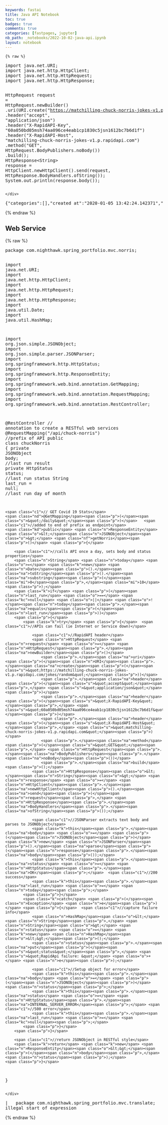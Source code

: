 ```yaml
---
keywords: fastai
title: Java API Notebook
toc: true
badges: true
comments: true
categories: [fastpages, jupyter]
nb_path: _notebooks/2022-10-02-java-api.ipynb
layout: notebook
---
```


<!--
#################################################
### THIS FILE WAS AUTOGENERATED! DO NOT EDIT! ###
#################################################
# file to edit: _notebooks/2022-10-02-java-api.ipynb
-->

<div class="container" id="notebook-container">
        
    {% raw %}
    
<div class="cell border-box-sizing code_cell rendered">
<div class="input">

<div class="inner_cell">
    <div class="input_area">
<div class=" highlight hl-java"><pre><span></span><span class="kn">import</span> <span class="nn">java.net.URI</span><span class="p">;</span>
<span class="kn">import</span> <span class="nn">java.net.http.HttpClient</span><span class="p">;</span>
<span class="kn">import</span> <span class="nn">java.net.http.HttpRequest</span><span class="p">;</span>
<span class="kn">import</span> <span class="nn">java.net.http.HttpResponse</span><span class="p">;</span>

<span class="n">HttpRequest</span> <span class="n">request</span> <span class="o">=</span> <span class="n">HttpRequest</span><span class="p">.</span><span class="na">newBuilder</span><span class="p">()</span>
		<span class="p">.</span><span class="na">uri</span><span class="p">(</span><span class="n">URI</span><span class="p">.</span><span class="na">create</span><span class="p">(</span><span class="s">&quot;https://matchilling-chuck-norris-jokes-v1.p.rapidapi.com/jokes/random&quot;</span><span class="p">))</span>
		<span class="p">.</span><span class="na">header</span><span class="p">(</span><span class="s">&quot;accept&quot;</span><span class="p">,</span> <span class="s">&quot;application/json&quot;</span><span class="p">)</span>
		<span class="p">.</span><span class="na">header</span><span class="p">(</span><span class="s">&quot;X-RapidAPI-Key&quot;</span><span class="p">,</span> <span class="s">&quot;60a050bd05msh74aa096ce4eab1cp1830c5jsn1612bc7b6d1f&quot;</span><span class="p">)</span>
		<span class="p">.</span><span class="na">header</span><span class="p">(</span><span class="s">&quot;X-RapidAPI-Host&quot;</span><span class="p">,</span> <span class="s">&quot;matchilling-chuck-norris-jokes-v1.p.rapidapi.com&quot;</span><span class="p">)</span>
		<span class="p">.</span><span class="na">method</span><span class="p">(</span><span class="s">&quot;GET&quot;</span><span class="p">,</span> <span class="n">HttpRequest</span><span class="p">.</span><span class="na">BodyPublishers</span><span class="p">.</span><span class="na">noBody</span><span class="p">())</span>
		<span class="p">.</span><span class="na">build</span><span class="p">();</span>
<span class="n">HttpResponse</span><span class="o">&lt;</span><span class="n">String</span><span class="o">&gt;</span> <span class="n">response</span> <span class="o">=</span> <span class="n">HttpClient</span><span class="p">.</span><span class="na">newHttpClient</span><span class="p">().</span><span class="na">send</span><span class="p">(</span><span class="n">request</span><span class="p">,</span> <span class="n">HttpResponse</span><span class="p">.</span><span class="na">BodyHandlers</span><span class="p">.</span><span class="na">ofString</span><span class="p">());</span>
<span class="n">System</span><span class="p">.</span><span class="na">out</span><span class="p">.</span><span class="na">println</span><span class="p">(</span><span class="n">response</span><span class="p">.</span><span class="na">body</span><span class="p">());</span>
</pre></div>

    </div>
</div>
</div>

<div class="output_wrapper">
<div class="output">

<div class="output_area">

<div class="output_subarea output_stream output_stdout output_text">
<pre>{&#34;categories&#34;:[],&#34;created_at&#34;:&#34;2020-01-05 13:42:24.142371&#34;,&#34;icon_url&#34;:&#34;https://assets.chucknorris.host/img/avatar/chuck-norris.png&#34;,&#34;id&#34;:&#34;db3FuSrpTVeX3pE8Tt1pxg&#34;,&#34;updated_at&#34;:&#34;2020-01-05 13:42:24.142371&#34;,&#34;url&#34;:&#34;https://api.chucknorris.io/jokes/db3FuSrpTVeX3pE8Tt1pxg&#34;,&#34;value&#34;:&#34;College went to Chuck Norris.&#34;}
</pre>
</div>
</div>

</div>
</div>

</div>
    {% endraw %}

<div class="cell border-box-sizing text_cell rendered"><div class="inner_cell">
<div class="text_cell_render border-box-sizing rendered_html">
<h2 id="Web-Service">Web Service<a class="anchor-link" href="#Web-Service"> </a></h2>
</div>
</div>
</div>
    {% raw %}
    
<div class="cell border-box-sizing code_cell rendered">
<div class="input">

<div class="inner_cell">
    <div class="input_area">
<div class=" highlight hl-java"><pre><span></span><span class="kn">package</span> <span class="nn">com.nighthawk.spring_portfolio.mvc.norris</span><span class="p">;</span>

<span class="kn">import</span> <span class="nn">java.net.URI</span><span class="p">;</span>
<span class="kn">import</span> <span class="nn">java.net.http.HttpClient</span><span class="p">;</span>
<span class="kn">import</span> <span class="nn">java.net.http.HttpRequest</span><span class="p">;</span>
<span class="kn">import</span> <span class="nn">java.net.http.HttpResponse</span><span class="p">;</span>
<span class="kn">import</span> <span class="nn">java.util.Date</span><span class="p">;</span>
<span class="kn">import</span> <span class="nn">java.util.HashMap</span><span class="p">;</span>

<span class="kn">import</span> <span class="nn">org.json.simple.JSONObject</span><span class="p">;</span>
<span class="kn">import</span> <span class="nn">org.json.simple.parser.JSONParser</span><span class="p">;</span>
<span class="kn">import</span> <span class="nn">org.springframework.http.HttpStatus</span><span class="p">;</span>
<span class="kn">import</span> <span class="nn">org.springframework.http.ResponseEntity</span><span class="p">;</span>
<span class="kn">import</span> <span class="nn">org.springframework.web.bind.annotation.GetMapping</span><span class="p">;</span>
<span class="kn">import</span> <span class="nn">org.springframework.web.bind.annotation.RequestMapping</span><span class="p">;</span>
<span class="kn">import</span> <span class="nn">org.springframework.web.bind.annotation.RestController</span><span class="p">;</span>

<span class="nd">@RestController</span> <span class="c1">// annotation to create a RESTful web services</span>
<span class="nd">@RequestMapping</span><span class="p">(</span><span class="s">&quot;/api/chuck-norris&quot;</span><span class="p">)</span>  <span class="c1">//prefix of API</span>
<span class="kd">public</span> <span class="kd">class</span> <span class="nc">chuckNorris</span> <span class="p">{</span>
    <span class="kd">private</span> <span class="n">JSONObject</span> <span class="n">body</span><span class="p">;</span> <span class="c1">//last run result</span>
    <span class="kd">private</span> <span class="n">HttpStatus</span> <span class="n">status</span><span class="p">;</span> <span class="c1">//last run status</span>
    <span class="n">String</span> <span class="n">last_run</span> <span class="o">=</span> <span class="kc">null</span><span class="p">;</span> <span class="c1">//last run day of month</span>

    <span class="c1">// GET Covid 19 Stats</span>
    <span class="nd">@GetMapping</span><span class="p">(</span><span class="s">&quot;/daily&quot;</span><span class="p">)</span>   <span class="c1">//added to end of prefix as endpoint</span>
    <span class="kd">public</span> <span class="n">ResponseEntity</span><span class="o">&lt;</span><span class="n">JSONObject</span><span class="o">&gt;</span> <span class="nf">getNorris</span><span class="p">()</span> <span class="p">{</span>

        <span class="c1">//calls API once a day, sets body and status properties</span>
        <span class="n">String</span> <span class="n">today</span> <span class="o">=</span> <span class="k">new</span> <span class="n">Date</span><span class="p">().</span><span class="na">toString</span><span class="p">().</span><span class="na">substring</span><span class="p">(</span><span class="mi">0</span><span class="p">,</span><span class="mi">10</span><span class="p">);</span> 
        <span class="k">if</span> <span class="p">(</span><span class="n">last_run</span> <span class="o">==</span> <span class="kc">null</span> <span class="o">||</span> <span class="o">!</span><span class="n">today</span><span class="p">.</span><span class="na">equals</span><span class="p">(</span><span class="n">last_run</span><span class="p">))</span>
        <span class="p">{</span>
            <span class="k">try</span> <span class="p">{</span>  <span class="c1">//APIs can fail (ie Internet or Service down)</span>

                <span class="c1">//RapidAPI header</span>
                <span class="n">HttpRequest</span> <span class="n">request</span> <span class="o">=</span> <span class="n">HttpRequest</span><span class="p">.</span><span class="na">newBuilder</span><span class="p">()</span>
                    <span class="p">.</span><span class="na">uri</span><span class="p">(</span><span class="n">URI</span><span class="p">.</span><span class="na">create</span><span class="p">(</span><span class="s">&quot;https://matchilling-chuck-norris-jokes-v1.p.rapidapi.com/jokes/random&quot;</span><span class="p">))</span>
                    <span class="p">.</span><span class="na">header</span><span class="p">(</span><span class="s">&quot;accept&quot;</span><span class="p">,</span> <span class="s">&quot;application/json&quot;</span><span class="p">)</span>
                    <span class="p">.</span><span class="na">header</span><span class="p">(</span><span class="s">&quot;X-RapidAPI-Key&quot;</span><span class="p">,</span> <span class="s">&quot;60a050bd05msh74aa096ce4eab1cp1830c5jsn1612bc7b6d1f&quot;</span><span class="p">)</span>
                    <span class="p">.</span><span class="na">header</span><span class="p">(</span><span class="s">&quot;X-RapidAPI-Host&quot;</span><span class="p">,</span> <span class="s">&quot;matchilling-chuck-norris-jokes-v1.p.rapidapi.com&quot;</span><span class="p">)</span>
                    <span class="p">.</span><span class="na">method</span><span class="p">(</span><span class="s">&quot;GET&quot;</span><span class="p">,</span> <span class="n">HttpRequest</span><span class="p">.</span><span class="na">BodyPublishers</span><span class="p">.</span><span class="na">noBody</span><span class="p">())</span>
                    <span class="p">.</span><span class="na">build</span><span class="p">();</span>
                <span class="n">HttpResponse</span><span class="o">&lt;</span><span class="n">String</span><span class="o">&gt;</span> <span class="n">response</span> <span class="o">=</span> <span class="n">HttpClient</span><span class="p">.</span><span class="na">newHttpClient</span><span class="p">().</span><span class="na">send</span><span class="p">(</span><span class="n">request</span><span class="p">,</span> <span class="n">HttpResponse</span><span class="p">.</span><span class="na">BodyHandlers</span><span class="p">.</span><span class="na">ofString</span><span class="p">());</span>

                <span class="c1">//JSONParser extracts text body and parses to JSONObject</span>
                <span class="k">this</span><span class="p">.</span><span class="na">body</span> <span class="o">=</span> <span class="p">(</span><span class="n">JSONObject</span><span class="p">)</span> <span class="k">new</span> <span class="n">JSONParser</span><span class="p">().</span><span class="na">parse</span><span class="p">(</span><span class="n">response</span><span class="p">.</span><span class="na">body</span><span class="p">());</span>
                <span class="k">this</span><span class="p">.</span><span class="na">status</span> <span class="o">=</span> <span class="n">HttpStatus</span><span class="p">.</span><span class="na">OK</span><span class="p">;</span>  <span class="c1">//200 success</span>
                <span class="k">this</span><span class="p">.</span><span class="na">last_run</span> <span class="o">=</span> <span class="n">today</span><span class="p">;</span>
            <span class="p">}</span>
            <span class="k">catch</span> <span class="p">(</span><span class="n">Exception</span> <span class="n">e</span><span class="p">)</span> <span class="p">{</span>  <span class="c1">//capture failure info</span>
                <span class="n">HashMap</span><span class="o">&lt;</span><span class="n">String</span><span class="p">,</span> <span class="n">String</span><span class="o">&gt;</span> <span class="n">status</span> <span class="o">=</span> <span class="k">new</span> <span class="n">HashMap</span><span class="o">&lt;&gt;</span><span class="p">();</span>
                <span class="n">status</span><span class="p">.</span><span class="na">put</span><span class="p">(</span><span class="s">&quot;status&quot;</span><span class="p">,</span> <span class="s">&quot;RapidApi failure: &quot;</span> <span class="o">+</span> <span class="n">e</span><span class="p">);</span>

                <span class="c1">//Setup object for error</span>
                <span class="k">this</span><span class="p">.</span><span class="na">body</span> <span class="o">=</span> <span class="p">(</span><span class="n">JSONObject</span><span class="p">)</span> <span class="n">status</span><span class="p">;</span>
                <span class="k">this</span><span class="p">.</span><span class="na">status</span> <span class="o">=</span> <span class="n">HttpStatus</span><span class="p">.</span><span class="na">INTERNAL_SERVER_ERROR</span><span class="p">;</span> <span class="c1">//500 error</span>
                <span class="k">this</span><span class="p">.</span><span class="na">last_run</span> <span class="o">=</span> <span class="kc">null</span><span class="p">;</span>
            <span class="p">}</span>
        <span class="p">}</span>

        <span class="c1">//return JSONObject in RESTful style</span>
        <span class="k">return</span> <span class="k">new</span> <span class="n">ResponseEntity</span><span class="o">&lt;&gt;</span><span class="p">(</span><span class="n">body</span><span class="p">,</span> <span class="n">status</span><span class="p">);</span>
    <span class="p">}</span>
<span class="p">}</span>
</pre></div>

    </div>
</div>
</div>

<div class="output_wrapper">
<div class="output">

<div class="output_area">

<div class="output_subarea output_text output_error">
<pre>
<span class="ansi-black-intense-fg ansi-bold">|   </span><span class="ansi-black-intense-fg ansi-bold">package com.nighthawk.spring_portfolio.mvc.translate;</span>
<span class="ansi-red-intense-fg ansi-bold">illegal start of expression</span>
</pre>
</div>
</div>

</div>
</div>

</div>
    {% endraw %}

</div>
 

